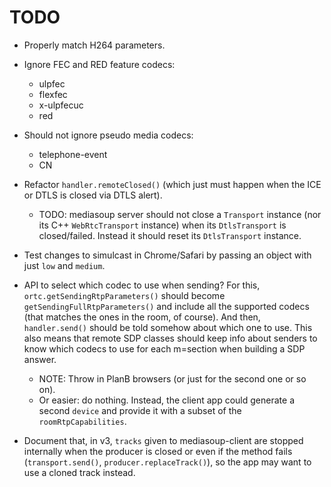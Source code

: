 # TODO

* Properly match H264 parameters.

* Ignore FEC and RED feature codecs:
   - ulpfec
   - flexfec
   - x-ulpfecuc
   - red

* Should not ignore pseudo media codecs:
   - telephone-event
   - CN

* Refactor `handler.remoteClosed()` (which just must happen when the ICE or DTLS is closed via DTLS alert).
   - TODO: mediasoup server should not close a `Transport` instance (nor its C++ `WebRtcTransport` instance) when its `DtlsTransport` is closed/failed. Instead it should reset its `DtlsTransport` instance.  

* Test changes to simulcast in Chrome/Safari by passing an object with just `low` and `medium`.

* API to select which codec to use when sending? For this, `ortc.getSendingRtpParameters()` should become `getSendingFullRtpParameters()` and include all the supported codecs (that matches the ones in the room, of course). And then, `handler.send()` should be told somehow about which one to use. This also means that remote SDP classes should keep info about senders to know which codecs to use for each m=section when building a SDP answer.
   - NOTE: Throw in PlanB browsers (or just for the second one or so on).
   - Or easier: do nothing. Instead, the client app could generate a second `device` and provide it with a subset of the `roomRtpCapabilities`.

* Document that, in v3, `tracks` given to mediasoup-client are stopped internally when the producer is closed or even if the method fails (`transport.send()`, `producer.replaceTrack()`), so the app may want to use a cloned track instead.
